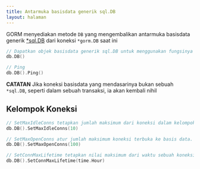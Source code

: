 ```yaml
---
title: Antarmuka basisdata generik sql.DB
layout: halaman
---
```

GORM menyediakan metode `DB` yang mengembalikan antarmuka basisdata generik [*sql.DB](http://golang.org/pkg/database/sql/#DB) dari koneksi `*gorm.DB` saat ini

```go
// Dapatkan objek basisdata generik sql.DB untuk menggunakan fungsinya
db.DB()

// Ping
db.DB().Ping()
```

**CATATAN** Jika koneksi basisdata yang mendasarinya bukan sebuah `*sql.DB`, seperti dalam sebuah transaksi, ia akan kembali nihil

## Kelompok Koneksi

```go
// SetMaxIdleConns tetapkan jumlah maksimum dari koneksi dalam kelompok koneksi diam.
db.DB().SetMaxIdleConns(10)

// SetMaxOpenConns atur jumlah maksimum koneksi terbuka ke basis data.
db.DB().SetMaxOpenConns(100)

// SetConnMaxLifetime tetapkan nilai maksimum dari waktu sebuah koneksi mungkin digunakan kembali.
db.DB().SetConnMaxLifetime(time.Hour)
```